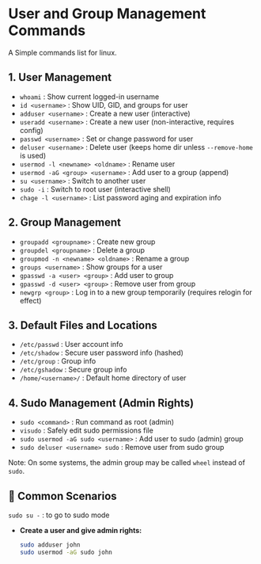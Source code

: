 # User and Group Management Commands  
A Simple commands list for linux.


## 1. User Management

- `whoami` : Show current logged-in username  
- `id <username>` : Show UID, GID, and groups for user  
- `adduser <username>` : Create a new user (interactive)  
- `useradd <username>` : Create a new user (non-interactive, requires config)  
- `passwd <username>` : Set or change password for user  
- `deluser <username>` : Delete user (keeps home dir unless `--remove-home` is used)  
- `usermod -l <newname> <oldname>` : Rename user  
- `usermod -aG <group> <username>` : Add user to a group (append)  
- `su <username>` : Switch to another user  
- `sudo -i` : Switch to root user (interactive shell)  
- `chage -l <username>` : List password aging and expiration info  



## 2. Group Management

- `groupadd <groupname>` : Create new group  
- `groupdel <groupname>` : Delete a group  
- `groupmod -n <newname> <oldname>` : Rename a group  
- `groups <username>` : Show groups for a user  
- `gpasswd -a <user> <group>` : Add user to group  
- `gpasswd -d <user> <group>` : Remove user from group  
- `newgrp <group>` : Log in to a new group temporarily (requires relogin for effect)



## 3. Default Files and Locations

- `/etc/passwd` : User account info  
- `/etc/shadow` : Secure user password info (hashed)  
- `/etc/group` : Group info  
- `/etc/gshadow` : Secure group info  
- `/home/<username>/` : Default home directory of user  



## 4. Sudo Management (Admin Rights)

- `sudo <command>` : Run command as root (admin)  
- `visudo` : Safely edit sudo permissions file  
- `sudo usermod -aG sudo <username>` : Add user to sudo (admin) group  
- `sudo deluser <username> sudo` : Remove user from sudo group  

Note: On some systems, the admin group may be called `wheel` instead of `sudo`.



## 📌 Common Scenarios
`sudo su -` : to go to sudo mode
- **Create a user and give admin rights:**  
  ```bash
  sudo adduser john  
  sudo usermod -aG sudo john  
